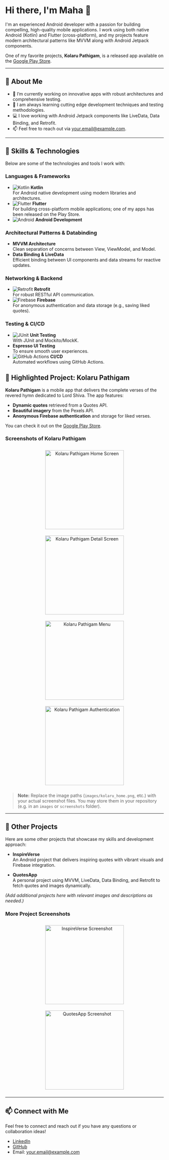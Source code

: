 # Hi there, I'm Maha 👋

I'm an experienced Android developer with a passion for building compelling, high-quality mobile applications. I work using both native Android (Kotlin) and Flutter (cross-platform), and my projects feature modern architectural patterns like MVVM along with Android Jetpack components.  

One of my favorite projects, **Kolaru Pathigam**, is a released app available on the [Google Play Store](https://play.google.com/store/apps/details?id=com.maha.kolaru_pathigam).

---

## 💼 About Me

- 🔭 I’m currently working on innovative apps with robust architectures and comprehensive testing.
- 🌱 I am always learning cutting edge development techniques and testing methodologies.
- 💻 I love working with Android Jetpack components like LiveData, Data Binding, and Retrofit.
- 📫 Feel free to reach out via [your.email@example.com](mailto:your.email@example.com).

---

## 🚀 Skills & Technologies

Below are some of the technologies and tools I work with:

### Languages & Frameworks
- ![Kotlin](https://img.shields.io/badge/Kotlin-326CE5?style=for-the-badge&logo=kotlin&logoColor=white) **Kotlin**  
  For Android native development using modern libraries and architectures.
- ![Flutter](https://img.shields.io/badge/Flutter-02569B?style=for-the-badge&logo=flutter&logoColor=white) **Flutter**  
  For building cross-platform mobile applications; one of my apps has been released on the Play Store.
- ![Android](https://img.shields.io/badge/Android-3DDC84?style=for-the-badge&logo=android&logoColor=white) **Android Development**

### Architectural Patterns & Databinding
- **MVVM Architecture**  
  Clean separation of concerns between View, ViewModel, and Model.
- **Data Binding & LiveData**  
  Efficient binding between UI components and data streams for reactive updates.

### Networking & Backend
- ![Retrofit](https://img.shields.io/badge/Retrofit-FF6C37?style=for-the-badge&logo=retrofit&logoColor=white) **Retrofit**  
  For robust RESTful API communication.
- ![Firebase](https://img.shields.io/badge/Firebase-FFCA28?style=for-the-badge&logo=firebase&logoColor=black) **Firebase**  
  For anonymous authentication and data storage (e.g., saving liked quotes).

### Testing & CI/CD
- ![JUnit](https://img.shields.io/badge/JUnit-25A162?style=for-the-badge&logo=junit&logoColor=white) **Unit Testing**  
  With JUnit and Mockito/MockK.
- **Espresso UI Testing**  
  To ensure smooth user experiences.
- ![GitHub Actions](https://img.shields.io/badge/GitHub_Actions-2088FF?style=for-the-badge&logo=github-actions&logoColor=white) **CI/CD**  
  Automated workflows using GitHub Actions.

## 🌟 Highlighted Project: Kolaru Pathigam

**Kolaru Pathigam** is a mobile app that delivers the complete verses of the revered hymn dedicated to Lord Shiva. The app features:
- **Dynamic quotes** retrieved from a Quotes API.
- **Beautiful imagery** from the Pexels API.
- **Anonymous Firebase authentication** and storage for liked verses.
  
You can check it out on the [Google Play Store](https://play.google.com/store/apps/details?id=com.maha.kolaru_pathigam).

### Screenshots of Kolaru Pathigam

<div align="center">
  <img src="images/kolaru_home.png" alt="Kolaru Pathigam Home Screen" width="250px" style="margin:10px;"/>
  <img src="images/kolaru_detail.png" alt="Kolaru Pathigam Detail Screen" width="250px" style="margin:10px;"/>
  <img src="images/kolaru_menu.png" alt="Kolaru Pathigam Menu" width="250px" style="margin:10px;"/>
  <img src="images/kolaru_auth.png" alt="Kolaru Pathigam Authentication" width="250px" style="margin:10px;"/>
</div>

> **Note:** Replace the image paths (`images/kolaru_home.png`, etc.) with your actual screenshot files. You may store them in your repository (e.g. in an `images` or `screenshots` folder).

---

## 📂 Other Projects

Here are some other projects that showcase my skills and development approach:

- **InspireVerse**  
  An Android project that delivers inspiring quotes with vibrant visuals and Firebase integration.
  
- **QuotesApp**  
  A personal project using MVVM, LiveData, Data Binding, and Retrofit to fetch quotes and images dynamically.

*(Add additional projects here with relevant images and descriptions as needed.)*

### More Project Screenshots

<div align="center">
  <img src="images/project_inspireverse.png" alt="InspireVerse Screenshot" width="250px" style="margin:10px;"/>
  <img src="images/project_quotesapp.png" alt="QuotesApp Screenshot" width="250px" style="margin:10px;"/>
</div>

---

## 📫 Connect with Me

Feel free to connect and reach out if you have any questions or collaboration ideas!

- [LinkedIn](https://www.linkedin.com/in/yourprofile)
- [GitHub](https://github.com/yourusername)
- Email: [your.email@example.com](mailto:your.email@example.com)
